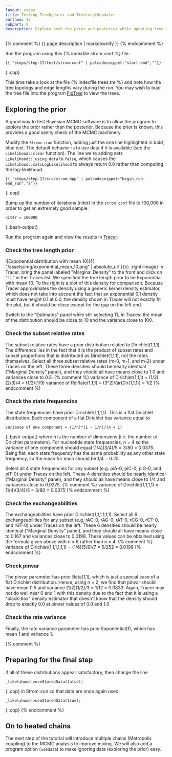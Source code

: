 ```yaml
---
layout: steps
title: Testing TreeUpdater and TreeLengthUpdater
partnum: 17
subpart: 5
description: Explore both the prior and posterior while updating tree topology and edge lengths. 
---
```

{% comment %}
{{ page.description | markdownify }}
{% endcomment %}

Run the program using this {% indexfile strom.conf %} file.
~~~~~~
{{ "steps/step-17/test/strom.conf" | polcodesnippet:"start-end",""}}
~~~~~~
{:.cpp}

This time take a look at the file {% indexfile trees.tre %} and note how the tree topology and edge lengths vary during the run. You may wish to load the tree file into the program [FigTree](https://beast.community/figtree) to view the trees. 

## Exploring the prior

A good way to test Bayesian MCMC software is to allow the program to explore the prior rather than the posterior. Because the prior is known, this provides a good sanity check of the MCMC machinery.

Modify the `Strom::run` function, adding just the one line highlighted in bold, blue text. The default behavior is to use data if it is available (see the `Likelihood::clear` function). The line we're adding sets `Likelihood::_using_data` to `false`, which causes the `Likelihood::calcLogLikelihood` to always return 0.0 rather than computing the log-likelihood.
~~~~~~
{{ "steps/step-17/src/strom.hpp" | polcodesnippet:"begin_run-end_run","a"}}
~~~~~~
{:.cpp}

Bump up the number of iterations (niter) in the `strom.conf` file to 100,000 in order to get an extremely good sample:
~~~~~~
niter = 100000
~~~~~~
{:.bash-output}

Run the program again and view the results in [Tracer](https://beast.community/tracer).

### Check the tree length prior

![Exponential distribution with mean 10]({{ "/assets/img/exponential_mean_10.png" | absolute_url }}){: .right-image}
In Tracer, bring the panel labeled "Marginal Density" to the front and click on "TL" in the Traces list. We specified the tree length prior to be Exponential with mean 10. To the right is a plot of this density for comparison. Because Tracer approximates the density using a generic kernel density estimator, which does not take into account the fact that an exponential 0.1 density must have height 0.1 at 0.0, the density shown in Tracer will not exactly fit the plot, but it should be close except for the gap on the left end. 

Switch to the "Estimates" panel while still selecting TL in Traces: the mean of the distribution should be close to 10 and the variance close to 100.
 
### Check the subset relative rates

The subset relative rates have a prior distribution related to Dirichlet(1,1,1). The difference lies in the fact that it is the product of subset rates and subset proportions that is distributed as Dirichlet(1,1,1), not the rates themselves. Select all three subset relative rates (m-0, m-1, and m-2) under Traces on the left. These three densities should be nearly identical ("Marginal Density" panel), and they should all have means close to 1.0 and variances close to 0.5. 
{% comment %}
variance of Dirichlet(1,1,1) = (1/3)(2/3)/4 = (1/2)(1/9)
variance of RelRate(1,1,1) = (3^2)Var(Dir(1,1,1)) = 1/2
{% endcomment %}

### Check the state frequencies

The state frequencies have prior Dirichlet(1,1,1,1). This is a flat Dirichlet distribution. Each component of a flat Dirichlet has variance equal to
~~~~~
variance of one component = (1/n)*(1 - 1/n)/(n + 1)
~~~~~
{:.bash-output}
where n is the number of dimensions (i.e. the number of Dirichlet parameters). For nucleotide state frequencies, n = 4 so the variance of one component should equal (1/4)(3/4)/5 = 3/80 = 0.0375. Being flat, each state frequency has the same probability as any other state frequency, so the mean for each should be 1/4 = 0.25. 

Select all 4 state frequencies for any subset (e.g. piA-0, piC-0, piG-0, and piT-0) under Traces on the left. These 4 densities should be nearly identical ("Marginal Density" panel), and they should all have means close to 1/4 and variances close to 0.0375. 
{% comment %}
variance of Dirichlet(1,1,1,1) = (1/4)(3/4)/5 = 3/80 = 0.0375
{% endcomment %}

### Check the exchangeabilities

The exchangeabilities have prior Dirichlet(1,1,1,1,1,1). Select all 6 exchangeabilities for any subset (e.g. rAC-0, rAG-0, rAT-0, rCG-0, rCT-0, and rGT-0) under Traces on the left. These 6 densities should be nearly identical ("Marginal Density" panel), and they should all have means close to 0.167 and variances close to 0.0198. These values can be obtained using the formula given above with n = 6 rather than n = 4. 
{% comment %}
variance of Dirichlet(1,1,1,1,1,1) = (1/6)(5/6)/7 = 5/252 = 0.0198
{% endcomment %}

### Check pinvar

The pinvar parameter has prior Beta(1,1), which is just a special case of a flat Dirichlet distribution. Hence, using n = 2, we find that pinvar should have mean 0.5 and variance (1/2)(1/2)/3 = 1/12 = 0.0833. Again, Tracer may not do well near 0 and 1 with this density due to the fact that it is using a "black-box" density estimator that doesn't know that the density should drop to exactly 0.0 at pinvar values of 0.0 and 1.0.

### Check the rate variance

Finally, the rate variance parameter has prior Exponential(1), which has mean 1 and variance 1.

{% comment %}
## Preparing for the final step

If all of these distributions appear satisfactory, then change the line
~~~~~~
_likelihood->useStoredData(false);
~~~~~~
{:.cpp}
 in Strom::run so that data are once again used:
~~~~~~
_likelihood->useStoredData(true);
~~~~~~
{:.cpp}
{% endcomment %}

## On to heated chains

The next step of the tutorial will introduce multiple chains (Metropolis coupling) to the MCMC analysis to improve mixing. We will also add a program option (`usedata`) to make ignoring data (exploring the prior) easy.
